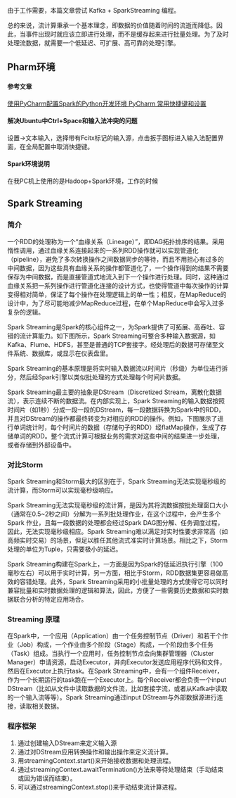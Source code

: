



由于工作需要，本篇文章尝试 Kafka + SparkStreaming 编程。

总的来说，流计算秉承一个基本理念，即数据的价值随着时间的流逝而降低。因此，当事件出现时就应该立即进行处理，而不是缓存起来进行批量处理。为了及时处理流数据，就需要一个低延迟、可扩展、高可靠的处理引擎。

## Pharm环境

#### 参考文章
[使用PyCharm配置Spark的Python开发环境 ](http://blog.tomgou.xyz/shi-yong-pycharmpei-zhi-sparkde-pythonkai-fa-huan-jing.html)
[PyCharm 常用快捷键和设置](https://blog.csdn.net/weixin_41059146/article/details/78826163)

#### 解决Ubuntu中Ctrl+Space和输入法冲突的问题
设置->文本输入，选择带有Fcitx标记的输入源，点击扳手图标进入输入法配置界面，在全局配置中取消快捷键。

#### Spark环境说明
在我PC机上使用的是Hadoop+Spark环境，工作的时候

<!-- more -->

## Spark Streaming

### 简介

一个RDD的处理称为一个“血缘关系（Lineage）”，即DAG拓扑排序的结果。采用惰性调用，通过血缘关系连接起来的一系列RDD操作就可以实现管道化（pipeline），避免了多次转换操作之间数据同步的等待，而且不用担心有过多的中间数据，因为这些具有血缘关系的操作都管道化了，一个操作得到的结果不需要保存为中间数据，而是直接管道式地流入到下一个操作进行处理。同时，这种通过血缘关系把一系列操作进行管道化连接的设计方式，也使得管道中每次操作的计算变得相对简单，保证了每个操作在处理逻辑上的单一性；相反，在MapReduce的设计中，为了尽可能地减少MapReduce过程，在单个MapReduce中会写入过多复杂的逻辑。

Spark Streaming是Spark的核心组件之一，为Spark提供了可拓展、高吞吐、容错的流计算能力。如下图所示，Spark Streaming可整合多种输入数据源，如Kafka、Flume、HDFS，甚至是普通的TCP套接字。经处理后的数据可存储至文件系统、数据库，或显示在仪表盘里。

Spark Streaming的基本原理是将实时输入数据流以时间片（秒级）为单位进行拆分，然后经Spark引擎以类似批处理的方式处理每个时间片数据。

Spark Streaming最主要的抽象是DStream（Discretized Stream，离散化数据流），表示连续不断的数据流。在内部实现上，Spark Streaming的输入数据按照时间片（如1秒）分成一段一段的DStream，每一段数据转换为Spark中的RDD，并且对DStream的操作都最终转变为对相应的RDD的操作。例如，下图展示了进行单词统计时，每个时间片的数据（存储句子的RDD）经flatMap操作，生成了存储单词的RDD。整个流式计算可根据业务的需求对这些中间的结果进一步处理，或者存储到外部设备中。

### 对比Storm

Spark Streaming和Storm最大的区别在于，Spark Streaming无法实现毫秒级的流计算，而Storm可以实现毫秒级响应。

Spark Streaming无法实现毫秒级的流计算，是因为其将流数据按批处理窗口大小（通常在0.5~2秒之间）分解为一系列批处理作业，在这个过程中，会产生多个Spark 作业，且每一段数据的处理都会经过Spark DAG图分解、任务调度过程，因此，无法实现毫秒级相应。Spark Streaming难以满足对实时性要求非常高（如高频实时交易）的场景，但足以胜任其他流式准实时计算场景。相比之下，Storm处理的单位为Tuple，只需要极小的延迟。

Spark Streaming构建在Spark上，一方面是因为Spark的低延迟执行引擎（100毫秒左右）可以用于实时计算，另一方面，相比于Storm，RDD数据集更容易做高效的容错处理。此外，Spark Streaming采用的小批量处理的方式使得它可以同时兼容批量和实时数据处理的逻辑和算法，因此，方便了一些需要历史数据和实时数据联合分析的特定应用场合。

### Streaming 原理

在Spark中，一个应用（Application）由一个任务控制节点（Driver）和若干个作业（Job）构成，一个作业由多个阶段（Stage）构成，一个阶段由多个任务（Task）组成。当执行一个应用时，任务控制节点会向集群管理器（Cluster Manager）申请资源，启动Executor，并向Executor发送应用程序代码和文件，然后在Executor上执行task。在Spark Streaming中，会有一个组件Receiver，作为一个长期运行的task跑在一个Executor上。每个Receiver都会负责一个input DStream（比如从文件中读取数据的文件流，比如套接字流，或者从Kafka中读取的一个输入流等等）。Spark Streaming通过input DStream与外部数据源进行连接，读取相关数据。

### 程序框架

1. 通过创建输入DStream来定义输入源
2. 通过对DStream应用转换操作和输出操作来定义流计算。
3. 用streamingContext.start()来开始接收数据和处理流程。
4. 通过streamingContext.awaitTermination()方法来等待处理结束（手动结束或因为错误而结束）。
5. 可以通过streamingContext.stop()来手动结束流计算进程。

